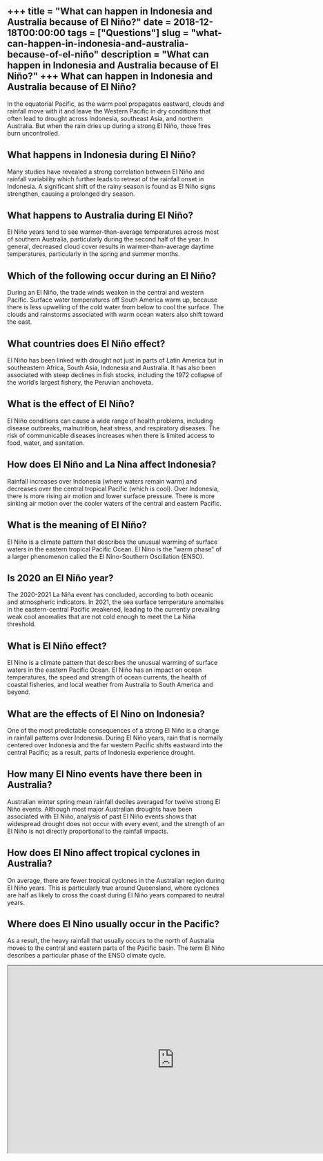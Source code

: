 +++
title = "What can happen in Indonesia and Australia because of El Niño?"
date = 2018-12-18T00:00:00
tags = ["Questions"]
slug = "what-can-happen-in-indonesia-and-australia-because-of-el-niño"
description = "What can happen in Indonesia and Australia because of El Niño?"
+++
What can happen in Indonesia and Australia because of El Niño?
--------------------------------------------------------------

In the equatorial Pacific, as the warm pool propagates eastward, clouds and rainfall move with it and leave the Western Pacific in dry conditions that often lead to drought across Indonesia, southeast Asia, and northern Australia. But when the rain dries up during a strong El Niño, those fires burn uncontrolled.

What happens in Indonesia during El Niño?
-----------------------------------------

Many studies have revealed a strong correlation between El Niño and rainfall variability which further leads to retreat of the rainfall onset in Indonesia. A significant shift of the rainy season is found as El Niño signs strengthen, causing a prolonged dry season.

What happens to Australia during El Niño?
-----------------------------------------

El Niño years tend to see warmer-than-average temperatures across most of southern Australia, particularly during the second half of the year. In general, decreased cloud cover results in warmer-than-average daytime temperatures, particularly in the spring and summer months.

Which of the following occur during an El Niño?
-----------------------------------------------

During an El Niño, the trade winds weaken in the central and western Pacific. Surface water temperatures off South America warm up, because there is less upwelling of the cold water from below to cool the surface. The clouds and rainstorms associated with warm ocean waters also shift toward the east.

What countries does El Niño effect?
-----------------------------------

El Niño has been linked with drought not just in parts of Latin America but in southeastern Africa, South Asia, Indonesia and Australia. It has also been associated with steep declines in fish stocks, including the 1972 collapse of the world’s largest fishery, the Peruvian anchoveta.

What is the effect of El Niño?
------------------------------

El Niño conditions can cause a wide range of health problems, including disease outbreaks, malnutrition, heat stress, and respiratory diseases. The risk of communicable diseases increases when there is limited access to food, water, and sanitation.

How does El Niño and La Nina affect Indonesia?
----------------------------------------------

Rainfall increases over Indonesia (where waters remain warm) and decreases over the central tropical Pacific (which is cool). Over Indonesia, there is more rising air motion and lower surface pressure. There is more sinking air motion over the cooler waters of the central and eastern Pacific.

What is the meaning of El Niño?
-------------------------------

El Niño is a climate pattern that describes the unusual warming of surface waters in the eastern tropical Pacific Ocean. El Nino is the “warm phase” of a larger phenomenon called the El Nino-Southern Oscillation (ENSO).

Is 2020 an El Niño year?
------------------------

The 2020-2021 La Niña event has concluded, according to both oceanic and atmospheric indicators. In 2021, the sea surface temperature anomalies in the eastern-central Pacific weakened, leading to the currently prevailing weak cool anomalies that are not cold enough to meet the La Niña threshold.

What is El Niño effect?
-----------------------

El Nino is a climate pattern that describes the unusual warming of surface waters in the eastern Pacific Ocean. El Niño has an impact on ocean temperatures, the speed and strength of ocean currents, the health of coastal fisheries, and local weather from Australia to South America and beyond.

What are the effects of El Nino on Indonesia?
---------------------------------------------

One of the most predictable consequences of a strong El Niño is a change in rainfall patterns over Indonesia. During El Niño years, rain that is normally centered over Indonesia and the far western Pacific shifts eastward into the central Pacific; as a result, parts of Indonesia experience drought.

How many El Nino events have there been in Australia?
-----------------------------------------------------

Australian winter spring mean rainfall deciles averaged for twelve strong El Niño events. Although most major Australian droughts have been associated with El Niño, analysis of past El Niño events shows that widespread drought does not occur with every event, and the strength of an El Niño is not directly proportional to the rainfall impacts.

How does El Nino affect tropical cyclones in Australia?
-------------------------------------------------------

On average, there are fewer tropical cyclones in the Australian region during El Niño years. This is particularly true around Queensland, where cyclones are half as likely to cross the coast during El Niño years compared to neutral years.

Where does El Nino usually occur in the Pacific?
------------------------------------------------

As a result, the heavy rainfall that usually occurs to the north of Australia moves to the central and eastern parts of the Pacific basin. The term El Niño describes a particular phase of the ENSO climate cycle.

<iframe allow="accelerometer; autoplay; clipboard-write; encrypted-media; gyroscope; picture-in-picture" allowfullscreen="" class="__youtube_prefs__  epyt-is-override  no-lazyload" data-no-lazy="1" data-origheight="433" data-origwidth="770" data-skipgform_ajax_framebjll="" height="433" id="_ytid_63760" loading="lazy" src="https://www.youtube.com/embed/WPA-KpldDVc?enablejsapi=1&autoplay=0&cc_load_policy=0&cc_lang_pref=&iv_load_policy=1&loop=0&modestbranding=0&rel=1&fs=1&playsinline=0&autohide=2&theme=dark&color=red&controls=1&" title="YouTube player" width="770"></iframe>